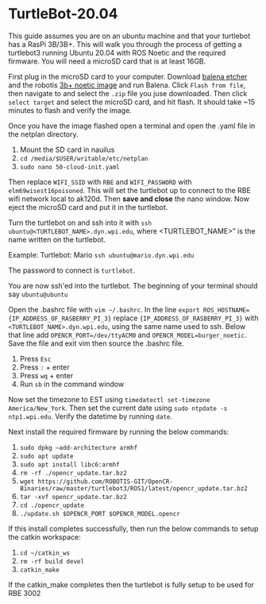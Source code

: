 # TurtleBot-20.04

This guide assumes you are on an ubuntu machine and that your turtlebot has a RasPi 3B/3B+. This will walk you through the process of getting a turtlebot3 running Ubuntu 20.04 with ROS Noetic and the required firmware. You will need a microSD card that is at least 16GB.

First plug in the microSD card to your computer. Download [balena etcher](https://www.balena.io/etcher/) and the robotis [3b+ noetic image](https://www.robotis.com/service/download.php?no=2008) and run Balena. Click `Flash from file`, then navigate to and select the `.zip` file  you juse downloaded. Then click `select target` and select the microSD card, and hit flash. It should take ~15 minutes to flash and verify the image. 

Once you have the image flashed open a terminal and open the .yaml file in the netplan directory.
1. Mount the SD card in nauilus
2. `cd /media/$USER/writable/etc/netplan`
3. `sudo nano 50-cloud-init.yaml`


Then replace `WIFI_SSID` with `RBE` and `WIFI_PASSWORD` with `elm69wisest16poisoned`. This will set the turtlebot up to connect to the RBE wifi network local to ak120d. Then **save and close** the nano window. Now eject the microSD card and put it in the turtlebot.

Turn the turtlebot on and ssh into it with `ssh ubuntu@<TURTLEBOT_NAME>.dyn.wpi.edu`, where <TURTLEBOT_NAME>” is the name written on the turtlebot.

Example: Turtlebot: Mario   `ssh ubuntu@mario.dyn.wpi.edu`

The password to connect is `turtlebot`.

You are now ssh'ed into the turtlebot. The beginning of your terminal should say `ubuntu@ubuntu`

Open the .bashrc file with `vim ~/.bashrc`. In the line `export ROS_HOSTNAME={IP_ADDRESS_OF_RASBERRY_PI_3}` replace `{IP_ADDRESS_OF_RASBERRY_PI_3}` with `<TURTLEBOT_NAME>.dyn.wpi.edu`, using the same name used to ssh. Below that line add `OPENCR_PORT=/dev/ttyACM0` and `OPENCR_MODEL=burger_noetic`. Save the file and exit vim then source the .bashrc file.
1. Press `Esc`
2. Press `:` + enter
3. Press `wq` + enter
4. Run `sb` in the command window

Now set the timezone to EST using `timedatectl set-timezone America/New_York`. Then set the current date using `sudo ntpdate -s ntp1.wpi.edu`. Verify the datetime by running `date`.

Next install the required firmware by running the below commands:
1. `sudo dpkg –add-architecture armhf`
2. `sudo apt update`
3. `sudo apt install libc6:armhf`
4. `rm -rf ./opencr_update.tar.bz2`
5. `wget https://github.com/ROBOTIS-GIT/OpenCR-Binaries/raw/master/turtlebot3/ROS1/latest/opencr_update.tar.bz2`
6. `tar -xvf opencr_update.tar.bz2`
7. `cd ./opencr_update`
8. `./update.sh $OPENCR_PORT $OPENCR_MODEL.opencr`

If this install completes successfully, then run the below commands to setup the catkin workspace:
1. `cd ~/catkin_ws`
2. `rm -rf build devel`
3. `catkin_make`


If the catkin_make completes then the turtlebot is fully setup to be used for RBE 3002
